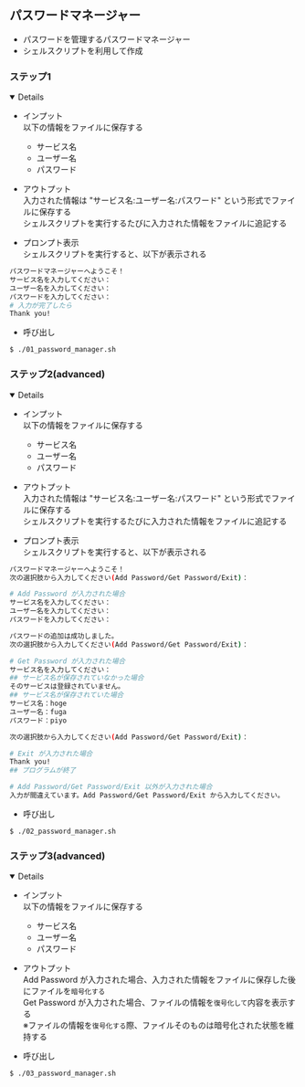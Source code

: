 ## パスワードマネージャー

- パスワードを管理するパスワードマネージャー
- シェルスクリプトを利用して作成

### ステップ1
<details open>

- インプット  
以下の情報をファイルに保存する
  - サービス名
  - ユーザー名
  - パスワード

- アウトプット  
入力された情報は "サービス名:ユーザー名:パスワード" という形式でファイルに保存する  
シェルスクリプトを実行するたびに入力された情報をファイルに追記する  

- プロンプト表示  
シェルスクリプトを実行すると、以下が表示される

```bash
パスワードマネージャーへようこそ！
サービス名を入力してください：
ユーザー名を入力してください：
パスワードを入力してください：
# 入力が完了したら
Thank you!
```

- 呼び出し
```console
$ ./01_password_manager.sh
```

</details>

### ステップ2(advanced)
<details open>

- インプット  
以下の情報をファイルに保存する
  - サービス名
  - ユーザー名
  - パスワード

- アウトプット  
入力された情報は "サービス名:ユーザー名:パスワード" という形式でファイルに保存する  
シェルスクリプトを実行するたびに入力された情報をファイルに追記する  

- プロンプト表示  
シェルスクリプトを実行すると、以下が表示される

```bash
パスワードマネージャーへようこそ！
次の選択肢から入力してください(Add Password/Get Password/Exit)：

# Add Password が入力された場合
サービス名を入力してください：
ユーザー名を入力してください：
パスワードを入力してください：

パスワードの追加は成功しました。
次の選択肢から入力してください(Add Password/Get Password/Exit)：

# Get Password が入力された場合
サービス名を入力してください：
## サービス名が保存されていなかった場合
そのサービスは登録されていません。
## サービス名が保存されていた場合
サービス名：hoge
ユーザー名：fuga
パスワード：piyo

次の選択肢から入力してください(Add Password/Get Password/Exit)：

# Exit が入力された場合
Thank you!
## プログラムが終了

# Add Password/Get Password/Exit 以外が入力された場合
入力が間違えています。Add Password/Get Password/Exit から入力してください。
```

- 呼び出し
```console
$ ./02_password_manager.sh
```

</details>


### ステップ3(advanced)
<details open>

- インプット  
以下の情報をファイルに保存する
  - サービス名
  - ユーザー名
  - パスワード

- アウトプット  
Add Password が入力された場合、入力された情報をファイルに保存した後にファイルを`暗号化する`  
Get Password が入力された場合、ファイルの情報を`復号化して`内容を表示する  
※ファイルの情報を`復号化する`際、ファイルそのものは暗号化された状態を維持する  


- 呼び出し
```console
$ ./03_password_manager.sh
```

</details>
